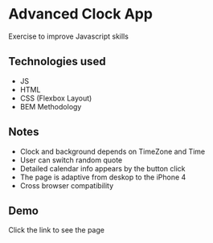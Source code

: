 
# Advanced Clock App

Exercise to improve Javascript skills

## Technologies used

- JS
- HTML
- CSS (Flexbox Layout)
- BEM Methodology

## Notes

- Clock and background depends on TimeZone and Time
- User can switch random quote
- Detailed calendar info appears by the button click
- The page is adaptive from deskop to the iPhone 4
- Сross browser compatibility

## Demo

Click the link to see the page 



